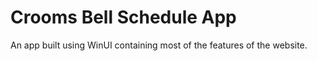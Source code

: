 # Crooms Bell Schedule App
An app built using WinUI containing most of the features of the website.
